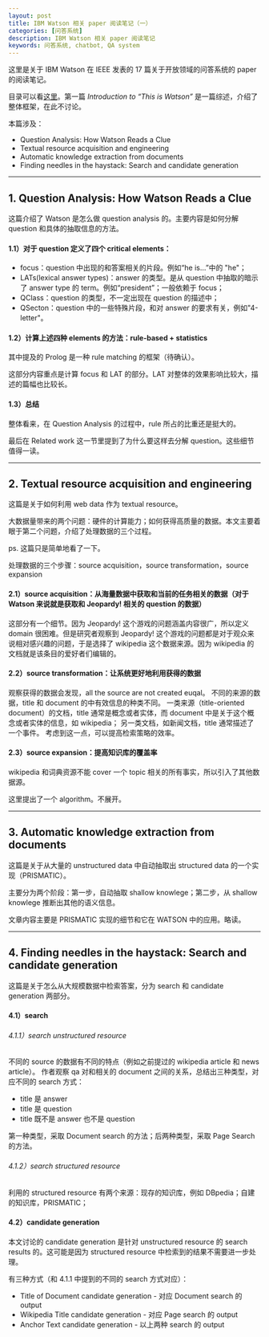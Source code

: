 ```yaml
---
layout: post
title: IBM Watson 相关 paper 阅读笔记（一）
categories: [问答系统]
description: IBM Watson 相关 paper 阅读笔记
keywords: 问答系统, chatbot, QA system
---
```


这里是关于 IBM Watson 在  IEEE 发表的 17 篇关于开放领域的问答系统的 paper 的阅读笔记。

目录可以看[这里](https://gist.github.com/Miopas/19d6d44b6c21b6b2ba868b13c30fb892)。第一篇 *Introduction to “This is Watson”* 是一篇综述，介绍了整体框架，在此不讨论。

本篇涉及：
* Question Analysis: How Watson Reads a Clue
* Textual resource acquisition and engineering
* Automatic knowledge extraction from documents
* Finding needles in the haystack: Search and candidate generation

------
## 1. Question Analysis: How Watson Reads a Clue

这篇介绍了 Watson 是怎么做 question analysis 的。主要内容是如何分解 question 和具体的抽取信息的方法。

#### 1.1）对于 question 定义了四个 critical elements：

* focus：question 中出现的和答案相关的片段。例如“he is...”中的 "he"；
* LATs(lexical answer types)：answer 的类型。是从 question 中抽取的暗示了 answer type 的 term。例如“president”；一般依赖于 focus；
* QClass：question 的类型，不一定出现在 question 的描述中；
* QSecton：question 中的一些特殊片段，和对 answer 的要求有关，例如"4-letter"。

#### 1.2）计算上述四种 elements 的方法：rule-based + statistics

其中提及的 Prolog 是一种 rule matching 的框架（待确认）。

这部分内容重点是计算 focus 和 LAT 的部分。LAT 对整体的效果影响比较大，描述的篇幅也比较长。

#### 1.3）总结

整体看来，在 Question Analysis 的过程中，rule 所占的比重还是挺大的。

最后在 Related work 这一节里提到了为什么要这样去分解 question。这些细节值得一读。

---
## 2. Textual resource acquisition and engineering

这篇是关于如何利用 web data 作为 textual resource。

大数据量带来的两个问题：硬件的计算能力；如何获得高质量的数据。本文主要着眼于第二个问题，介绍了处理数据的三个过程。

ps. 这篇只是简单地看了一下。

处理数据的三个步骤：source acquisition，source transformation，source expansion

#### 2.1）source acquisition：从海量数据中获取和当前的任务相关的数据（对于 Watson 来说就是获取和 Jeopardy! 相关的 question 的数据）

这部分有一个细节。因为 Jeopardy! 这个游戏的问题涵盖内容很广，所以定义 domain 很困难。但是研究者观察到 Jeopardy! 这个游戏的问题都是对于观众来说相对感兴趣的问题，于是选择了 wikipedia 这个数据来源。因为 wikipedia 的文档就是该条目的爱好者们编辑的。

#### 2.2）source transformation：让系统更好地利用获得的数据

观察获得的数据会发现，all the source are not created euqal。
不同的来源的数据，title 和 document 的中有效信息的种类不同。
一类来源（title-oriented document）的文档，title 通常是概念或者实体，而 document 中是关于这个概念或者实体的信息，如 wikipedia；
另一类文档，如新闻文档，title 通常描述了一个事件。
考虑到这一点，可以提高检索策略的效率。

#### 2.3）source expansion：提高知识库的覆盖率

wikipedia 和词典资源不能 cover 一个 topic 相关的所有事实，所以引入了其他数据源。

这里提出了一个 algorithm。不展开。

---
## 3. Automatic knowledge extraction from documents

这篇是关于从大量的 unstructured data 中自动抽取出 structured data 的一个实现（PRISMATIC）。

主要分为两个阶段：第一步，自动抽取 shallow knowlege；第二步，从 shallow knowlege 推断出其他的语义信息。

文章内容主要是 PRISMATIC 实现的细节和它在 WATSON 中的应用。略读。

---
## 4. Finding needles in the haystack: Search and candidate generation

这篇是关于怎么从大规模数据中检索答案，分为 search 和 candidate generation 两部分。

#### 4.1）search
###### 4.1.1）search unstructured resource
不同的 source 的数据有不同的特点（例如之前提过的 wikipedia article 和 news article）。
作者观察 qa 对和相关的 document 之间的关系，总结出三种类型，对应不同的 search 方式：
* title 是 answer
* title 是 question
* title 既不是 answer 也不是 question

第一种类型，采取 Document search 的方法；后两种类型，采取 Page Search 的方法。

###### 4.1.2）search structured resource
利用的 structured resource 有两个来源：现存的知识库，例如 DBpedia；自建的知识库，PRISMATIC；

#### 4.2）candidate generation
本文讨论的 candidate generation 是针对 unstructured resource 的 search results 的。这可能是因为 structured resource 中检索到的结果不需要进一步处理。

有三种方式（和 4.1.1 中提到的不同的 search 方式对应）：
* Title of Document candidate generation - 对应 Document search 的 output
* Wikipedia Title candidate generation - 对应 Page search 的 output
* Anchor Text candidate generation - 以上两种 search 的 output
